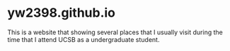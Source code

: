 # yw2398.github.io

This is a website that showing several places that I usually visit during the time that I attend UCSB as a undergraduate student. 
